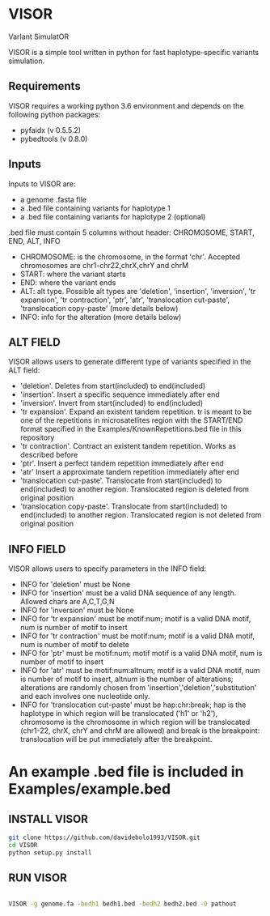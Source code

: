 # VISOR
VarIant SimulatOR


VISOR is a simple tool written in python for fast haplotype-specific variants simulation.

## Requirements

VISOR requires a working python 3.6 environment and depends on the following python packages:

- pyfaidx (v 0.5.5.2)
- pybedtools (v 0.8.0)

## Inputs

Inputs to VISOR are:

- a genome .fasta file
- a .bed file containing variants for haplotype 1
- a .bed file containing variants for haplotype 2 (optional)

.bed file must contain 5 columns without header: CHROMOSOME, START, END, ALT, INFO

- CHROMOSOME: is the chromosome, in the format 'chr'. Accepted chromosomes are chr1-chr22,chrX,chrY and chrM
- START: where the variant starts
- END: where the variant ends
- ALT: alt type. Possible alt types are 'deletion', 'insertion', 'inversion', 'tr expansion', 'tr contraction', 'ptr', 'atr', 'translocation cut-paste', 'translocation copy-paste' (more details below)
- INFO: info for the alteration (more details below)


## ALT FIELD

VISOR allows users to generate different type of variants specified in the ALT field:

- 'deletion'. Deletes from start(included) to end(included)
- 'insertion'. Insert a specific sequence immediately after end
- 'inversion'. Invert from start(included) to end(included)
- 'tr expansion'. Expand an existent tandem repetition. tr is meant to be one of the repetitions in microsatellites region with the START/END format specified in the Examples/KnownRepetitions.bed file in this repository
- 'tr contraction'. Contract an existent tandem repetition. Works as described before
- 'ptr'. Insert a perfect tandem repetition immediately after end
- 'atr' Insert a approximate tandem repetition immediately after end
- 'translocation cut-paste'. Translocate from start(included) to end(included) to another region. Translocated region is deleted from original position
- 'translocation copy-paste'. Translocate from start(included) to end(included) to another region. Translocated region is not deleted from original position


## INFO FIELD

VISOR allows users to specify parameters in the INFO field:

- INFO for 'deletion' must be None
- INFO for 'insertion' must be a valid DNA sequence of any length. Allowed chars are A,C,T,G,N
- INFO for 'inversion' must be None
- INFO for 'tr expansion' must be motif:num; motif is a valid DNA motif, num is number of motif to insert
- INFO for 'tr contraction' must be motif:num; motif is a valid DNA motif, num is number of motif to delete
- INFO for 'ptr' must be motif:num; motif motif is a valid DNA motif, num is number of motif to insert
- INFO for 'atr' must be motif:num:altnum; motif is a valid DNA motif, num is number of motif to insert, altnum is the number of alterations; alterations are randomly chosen from 'insertion','deletion','substitution' and each involves one nucleotide only.
- INFO for 'translocation cut-paste' must be hap:chr:break; hap is the haplotype in which region will be translocated ('h1' or 'h2'), chromosome is the chromosome in which region will be translocated (chr1-22, chrX, chrY and chrM are allowed) and break is the breakpoint: translocation will be put immediately after the breakpoint.

# An example .bed file is included in Examples/example.bed


## INSTALL VISOR

```sh
git clone https://github.com/davidebolo1993/VISOR.git
cd VISOR
python setup.py install

```

## RUN VISOR

```sh

VISOR -g genome.fa -bedh1 bedh1.bed -bedh2 bedh2.bed -O pathout

```






